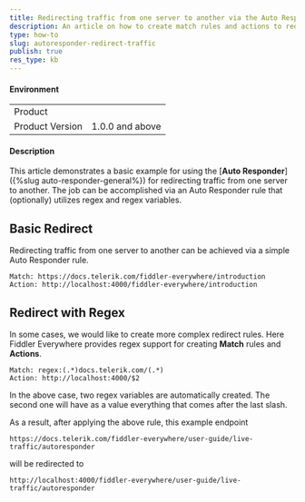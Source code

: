 ```yaml
---
title: Redirecting traffic from one server to another via the Auto Responder
description: An article on how to create match rules and actions to redirect traffic while using regex variables
type: how-to
slug: autoresponder-redirect-traffic
publish: true
res_type: kb
---
```



#### Environment

|   |   |
|---|---|
| Product   |
| Product Version | 1.0.0 and above  |

#### Description

This article demonstrates a basic example for using the [**Auto Responder**]({%slug auto-responder-general%}) for redirecting traffic from one server to another. The job can be accomplished via an Auto Responder rule that (optionally) utilizes regex and regex variables.


## Basic Redirect

Redirecting traffic from one server to another can be achieved via a simple Auto Responder rule.


```JS
Match: https://docs.telerik.com/fiddler-everywhere/introduction
Action: http://localhost:4000/fiddler-everywhere/introduction
```

## Redirect with Regex

In some cases, we would like to create more complex redirect rules. Here Fiddler Everywhere provides regex support for creating **Match** rules and **Actions**.

```JS
Match: regex:(.*)docs.telerik.com/(.*)
Action: http://localhost:4000/$2
```

In the above case, two regex variables are automatically created. The second one will have as a value everything that comes after the last slash. 

As a result, after applying the above rule, this example endpoint
```
https://docs.telerik.com/fiddler-everywhere/user-guide/live-traffic/autoresponder
```
will be redirected to
```
http://localhost:4000/fiddler-everywhere/user-guide/live-traffic/autoresponder
```